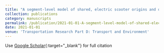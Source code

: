 ```yaml
---
title: "A segment-level model of shared, electric scooter origins and destinations"
collection: publications
category: manuscripts
permalink: /publication/2021-01-01-A-segment-level-model-of-shared-electric-scooter-origins-and-destinations
date: 2021-01-01
venue: 'Transportation Research Part D: Transport and Environment'
---
```

Use [Google Scholar](https://scholar.google.com/scholar?q=A+segment+level+model+of+shared,+electric+scooter+origins+and+destinations){:target="_blank"} for full citation